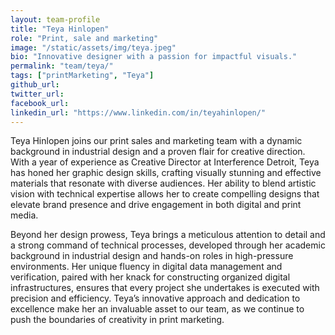 ```yaml
---
layout: team-profile
title: "Teya Hinlopen"
role: "Print, sale and marketing"
image: "/static/assets/img/teya.jpeg"
bio: "Innovative designer with a passion for impactful visuals."
permalink: "team/teya/"
tags: ["printMarketing", "Teya"]
github_url: 
twitter_url: 
facebook_url:
linkedin_url: "https://www.linkedin.com/in/teyahinlopen/" 
---
```


Teya Hinlopen joins our print sales and marketing team with a dynamic background in industrial design and a proven flair for creative direction. With a year of experience as Creative Director at Interference Detroit, Teya has honed her graphic design skills, crafting visually stunning and effective materials that resonate with diverse audiences. Her ability to blend artistic vision with technical expertise allows her to create compelling designs that elevate brand presence and drive engagement in both digital and print media.

Beyond her design prowess, Teya brings a meticulous attention to detail and a strong command of technical processes, developed through her academic background in industrial design and hands-on roles in high-pressure environments. Her unique fluency in digital data management and verification, paired with her knack for constructing organized digital infrastructures, ensures that every project she undertakes is executed with precision and efficiency. Teya’s innovative approach and dedication to excellence make her an invaluable asset to our team, as we continue to push the boundaries of creativity in print marketing.